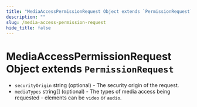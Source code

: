 ```yaml
---
title: "MediaAccessPermissionRequest Object extends `PermissionRequest`"
description: ""
slug: /media-access-permission-request
hide_title: false
---
```


# MediaAccessPermissionRequest Object extends `PermissionRequest`

* `securityOrigin` string (optional) - The security origin of the request.
* `mediaTypes` string[] (optional) - The types of media access being requested - elements can be `video`
  or `audio`.
